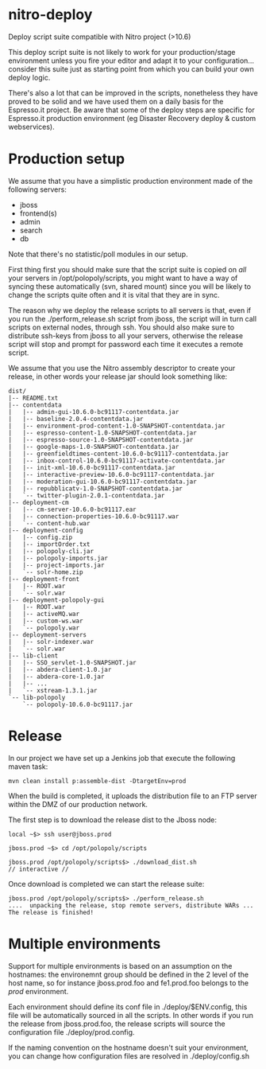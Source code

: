 nitro-deploy
============

Deploy script suite compatible with Nitro project (>10.6)

This deploy script suite is not likely to work for your production/stage environment unless you fire your editor and adapt it to your configuration... consider this suite just  as starting point from which you can build your own deploy logic.

There's also a lot that can be improved in the scripts, nonetheless they have proved to be solid and we have used them on a daily basis for the Espresso.it project. Be aware that some of the deploy steps are specific for Espresso.it production environment (eg Disaster Recovery deploy & custom webservices).  

Production setup
================

We assume that you have a simplistic production environment made of the following servers:

* jboss
* frontend(s)
* admin
* search
* db

Note that there's no statistic/poll modules in our setup.

First thing first you should make sure that the script suite is copied on *all* your servers in /opt/polopoly/scripts, you might want to have a way of syncing these automatically (svn, shared mount) since you will be likely to change the scripts quite often and it is vital that they are in sync.

The reason why we deploy the release scripts to all servers is that, even if you run the ./perform_release.sh script from jboss, the script will in turn call scripts on external nodes, through ssh. You should also make sure to distribute ssh-keys from jboss to all your servers, otherwise the release script will stop and prompt for password each time it executes a remote script.

We assume that you use the Nitro assembly descriptor to create your release, in other words your release jar should look something like:

    dist/
    |-- README.txt
    |-- contentdata
    |   |-- admin-gui-10.6.0-bc91117-contentdata.jar
    |   |-- baseline-2.0.4-contentdata.jar
    |   |-- environment-prod-content-1.0-SNAPSHOT-contentdata.jar
    |   |-- espresso-content-1.0-SNAPSHOT-contentdata.jar
    |   |-- espresso-source-1.0-SNAPSHOT-contentdata.jar
    |   |-- google-maps-1.0-SNAPSHOT-contentdata.jar
    |   |-- greenfieldtimes-content-10.6.0-bc91117-contentdata.jar
    |   |-- inbox-control-10.6.0-bc91117-activate-contentdata.jar
    |   |-- init-xml-10.6.0-bc91117-contentdata.jar
    |   |-- interactive-preview-10.6.0-bc91117-contentdata.jar
    |   |-- moderation-gui-10.6.0-bc91117-contentdata.jar
    |   |-- repubblicatv-1.0-SNAPSHOT-contentdata.jar
    |   `-- twitter-plugin-2.0.1-contentdata.jar
    |-- deployment-cm
    |   |-- cm-server-10.6.0-bc91117.ear
    |   |-- connection-properties-10.6.0-bc91117.war
    |   `-- content-hub.war
    |-- deployment-config
    |   |-- config.zip
    |   |-- importOrder.txt
    |   |-- polopoly-cli.jar
    |   |-- polopoly-imports.jar
    |   |-- project-imports.jar
    |   `-- solr-home.zip
    |-- deployment-front
    |   |-- ROOT.war
    |   `-- solr.war
    |-- deployment-polopoly-gui
    |   |-- ROOT.war
    |   |-- activeMQ.war
    |   |-- custom-ws.war
    |   `-- polopoly.war
    |-- deployment-servers
    |   |-- solr-indexer.war
    |   `-- solr.war
    |-- lib-client
    |   |-- SSO_servlet-1.0-SNAPSHOT.jar
    |   |-- abdera-client-1.0.jar
    |   |-- abdera-core-1.0.jar
    |   |-- ...
    |   `-- xstream-1.3.1.jar
    `-- lib-polopoly
        `-- polopoly-10.6.0-bc91117.jar
    


Release 
=======

In our project we have set up a Jenkins job that execute the following maven task:

    mvn clean install p:assemble-dist -DtargetEnv=prod

When the build is completed, it uploads the distribution file to an FTP server within the DMZ of our production network.

The first step is to download the release dist to the Jboss node:

    local ~$> ssh user@jboss.prod
    
    jboss.prod ~$> cd /opt/polopoly/scripts
    
    jboss.prod /opt/polopoly/scripts$> ./download_dist.sh
    // interactive //


Once download is completed we can start the release suite:


    jboss.prod /opt/polopoly/scripts$> ./perform_release.sh
    ....  unpacking the release, stop remote servers, distribute WARs ...
    The release is finished!



Multiple environments
=====================

Support for multiple environments is based on an assumption on the hostnames: the environemnt group should be defined in the 2 level of the host name, so for instance jboss.prod.foo and fe1.prod.foo belongs to the *prod* environment.

Each environment should define its conf file in ./deploy/$ENV.config, this file will be automatically sourced in all the scripts. In other words if you run the release from jboss.prod.foo, the release scripts will source the configuration file ./deploy/prod.config.

If the naming convention on the hostname doesn't suit your environment, you can change how configuration files are resolved in ./deploy/config.sh  
